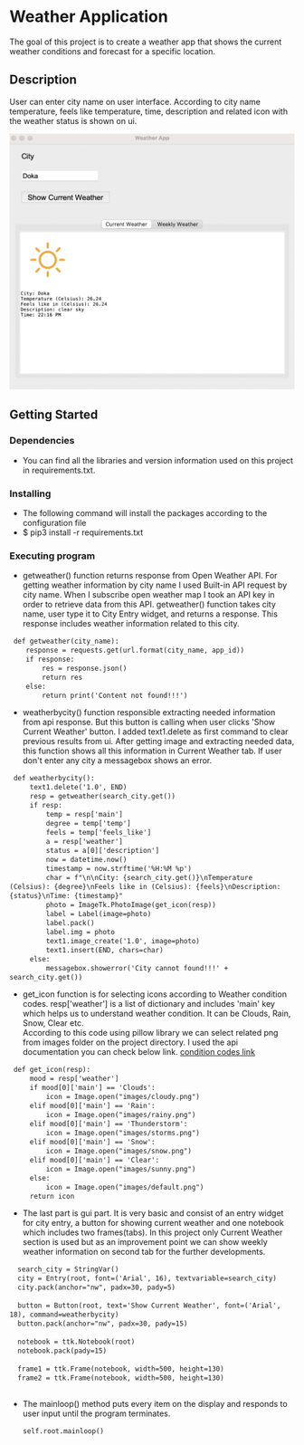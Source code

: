 # Weather Application

The goal of this project is to create a weather app that shows the current weather conditions and forecast for a specific location.

## Description

User can enter city name on user interface. According to city name temperature, feels like temperature, time, description
and related icon with the weather status is shown on ui. 

![gui](images/gui.png)


## Getting Started

### Dependencies

* You can find all the libraries and version information used on this project in requirements.txt.

### Installing

* The following command will install the packages according to the configuration file
* $ pip3 install -r requirements.txt

### Executing program

* getweather() function returns response from Open Weather API. For getting weather information by city name I used 
  Built-in API request by city name. When I subscribe open weather map I took an API key in order to retrieve data from this API.
  getweather() function takes city name, user type it to City Entry widget, and returns a response. This response includes
  weather information related to this city.

```
 def getweather(city_name):
    response = requests.get(url.format(city_name, app_id))
    if response:
        res = response.json()
        return res
    else:
        return print('Content not found!!!')
```

* weatherbycity() function responsible extracting needed information from api response. But this button is calling when user 
  clicks  'Show Current Weather' button. I added text1.delete as first command to clear previous results from ui. 
  After getting image and extracting needed data, this function shows all this information in Current Weather tab.
  If user don't enter any city a messagebox shows an error.

```
 def weatherbycity():
     text1.delete('1.0', END)
     resp = getweather(search_city.get())
     if resp:
         temp = resp['main']
         degree = temp['temp']
         feels = temp['feels_like']
         a = resp['weather']
         status = a[0]['description']
         now = datetime.now()
         timestamp = now.strftime('%H:%M %p')
         char = f"\n\nCity: {search_city.get()}\nTemperature (Celsius): {degree}\nFeels like in (Celsius): {feels}\nDescription: {status}\nTime: {timestamp}"
         photo = ImageTk.PhotoImage(get_icon(resp))
         label = Label(image=photo)
         label.pack()
         label.img = photo
         text1.image_create('1.0', image=photo)
         text1.insert(END, chars=char)
     else:
         messagebox.showerror('City cannot found!!!' + search_city.get())
```

* get_icon function is for selecting icons according to Weather condition codes. resp['weather'] is a list of dictionary 
  and includes 'main' key which helps us to understand weather condition. It can be Clouds, Rain, Snow, Clear etc.    
  According to this code using pillow library we can select related png from images folder on the project directory.
  I used the api documentation you can check below link.
  [condition codes link](https://openweathermap.org/weather-conditions#Weather-Condition-Codes-2)


```
 def get_icon(resp):
     mood = resp['weather']
     if mood[0]['main'] == 'Clouds':
         icon = Image.open("images/cloudy.png")
     elif mood[0]['main'] == 'Rain':
         icon = Image.open("images/rainy.png")
     elif mood[0]['main'] == 'Thunderstorm':
         icon = Image.open("images/storms.png")
     elif mood[0]['main'] == 'Snow':
         icon = Image.open("images/snow.png")
     elif mood[0]['main'] == 'Clear':
         icon = Image.open("images/sunny.png")
     else:
         icon = Image.open("images/default.png")
     return icon

```

* The last part is gui part. It is very basic and consist of an entry widget for city entry, a button for showing current
  weather and one notebook which includes two frames(tabs). In this project only Current Weather section is used but as 
  an improvement point we can show weekly weather information on second tab for the further developments. 

```
  search_city = StringVar()
  city = Entry(root, font=('Arial', 16), textvariable=search_city)
  city.pack(anchor="nw", padx=30, pady=5)

  button = Button(root, text='Show Current Weather', font=('Arial', 18), command=weatherbycity)
  button.pack(anchor="nw", padx=30, pady=15)

  notebook = ttk.Notebook(root)
  notebook.pack(pady=15)

  frame1 = ttk.Frame(notebook, width=500, height=130)
  frame2 = ttk.Frame(notebook, width=500, height=130)
  
```



* The mainloop() method puts every item on the display and responds to user input until the program terminates.

  ```
  self.root.mainloop()
  
  ```
